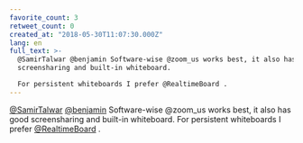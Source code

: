 ```yaml
---
favorite_count: 3
retweet_count: 0
created_at: "2018-05-30T11:07:30.000Z"
lang: en
full_text: >-
  @SamirTalwar @benjamin Software-wise @zoom_us works best, it also has good
  screensharing and built-in whiteboard. 

  For persistent whiteboards I prefer @RealtimeBoard .
---
```


[@SamirTalwar](https://twitter.com/SamirTalwar)
[@benjamin](https://twitter.com/benjamin) Software-wise @zoom_us works best, it
also has good screensharing and built-in whiteboard. For persistent whiteboards
I prefer [@RealtimeBoard](https://twitter.com/RealtimeBoard) .
